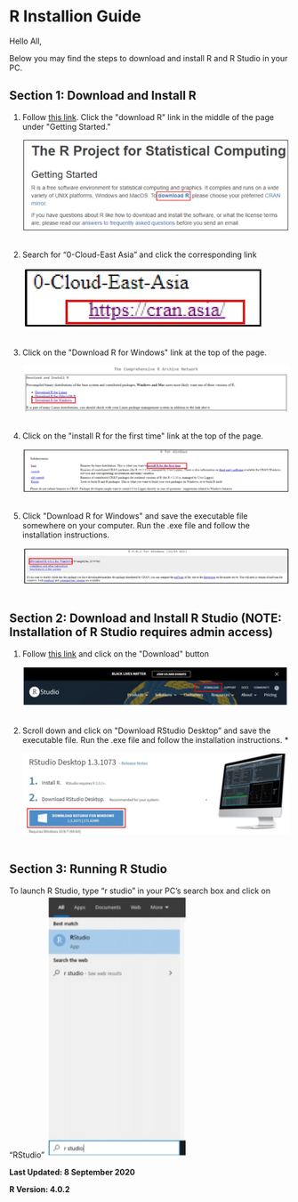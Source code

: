 # R Installion Guide

Hello All,

Below you may find the steps to download and install R and R Studio in your PC. 

## Section 1: Download and Install R
1. Follow [this link](https://www.r-project.org/). Click the "download R" link in the middle of the page under "Getting Started."

    ![Screenshot](img/rweb1.jpg)
<br></br>  

2. Search for “0-Cloud-East Asia” and click the corresponding link

    ![Screenshot](img/rweb2.jpg)
<br></br> 

3. Click on the "Download R for Windows" link at the top of the page. 

    ![Screenshot](img/rweb3.jpg)
<br></br>  

4. Click on the "install R for the first time" link at the top of the page.

    ![Screenshot](img/rweb4.jpg)
<br></br>  

5. Click "Download R for Windows" and save the executable file somewhere on your computer. Run the .exe file and follow the installation instructions.

    ![Screenshot](img/rweb5.jpg)
<br></br>  

<!-- 6. During the installation, please change the Destination Location to the following path:

    ![Screenshot](img/rweb6.jpg)
<br></br>   -->

## Section 2: Download and Install R Studio (NOTE: Installation of R Studio requires admin access)

1. Follow [this link](https://rstudio.com/) and click on the "Download" button

    ![Screenshot](img/rstudio_inst1.jpg)
<br></br>  

2. Scroll down and click on "Download RStudio Desktop” and save the executable file. Run the .exe file and follow the installation instructions. *

    ![Screenshot](img/rstudio_inst2.jpg)
<br></br>  


## Section 3: Running R Studio
To launch R Studio, type “r studio” in your PC’s search box and click on “RStudio”
    <img src="../img/rstudio.jpg" width="250"/>


**Last Updated: 8 September 2020**

**R Version: 4.0.2**